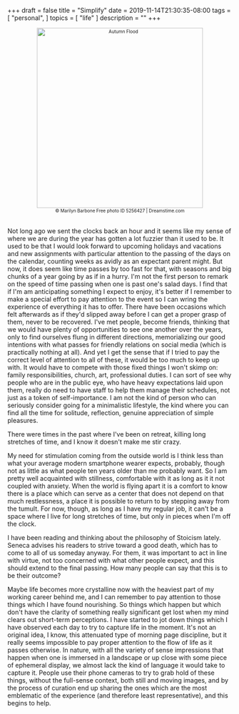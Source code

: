 +++
draft = false
title = "Simplify"
date = 2019-11-14T21:30:35-08:00
tags = [
  "personal",
]
topics = [
  "life"
]
description = ""
+++

<div align="center" style="font-size:x-small"><img src="/abovethefold/dreamstimefree_5256427.jpg" alt="Autumn Flood"
title="Autumn Flood" width="372" height="404" /><br />
© Marilyn Barbone
Free photo  ID 5256427 | Dreamstime.com
</div><br clear="all" />

Not long ago we sent the clocks back an hour and it seems like my sense of where we are during the year has gotten a lot fuzzier than it used to be.
It used to be that I would look forward to upcoming holidays and vacations and new assignments with particular attention to the passing of the days on the calendar, counting weeks as avidly as an expectant parent might.
But now, it does seem like time passes by too fast for that, with seasons and big chunks of a year going by as if in a hurry.
I'm not the first person to remark on the speed of time passing when one is past one's salad days.
I find that if I'm am anticipating something I expect to enjoy, it's better if I remember to make a special effort to pay attention to the event so I can wring the experience of everything it has to offer.
There have been occasions which felt afterwards as if they'd  slipped away before I can get a proper grasp of them, never to be recovered.
I've met people, become friends, thinking that we would have plenty of opportunities to see one another over the years, only to find ourselves flung in different directions, memorializing our good intentions with what passes for friendly relations on social media (which is practically nothing at all).
And yet I get the sense that if I tried to pay the correct level of attention to all of these, it would be too much to keep up with.
It would have to compete with those fixed things I won't skimp on: family responsibilities, church, art, professional duties.
I can sort of see why people who are in the public eye, who have heavy expectations laid upon them, really do need to have staff to help them manage their schedules, not just as a token of self-importance.
I am not the kind of person who can seriously consider going for a minimalistic lifestyle, the kind where you can find all the time for solitude, reflection, genuine appreciation of simple pleasures.

There were times in the past where I've been on retreat, killing long stretches of time, and I know it doesn't make me stir crazy.

My need for stimulation coming from the outside world is I think less than what your average modern smartphone wearer expects, probably, though not as little as what people ten years older than me probably want.
So I am pretty well acquainted with stillness, comfortable with it as long as it it not coupled with anxiety.
When the world is flying apart it is a comfort to know there is a place which can serve as a center that does not depend on that much restlessness, a place it is possible to return to by stepping away from the tumult.
For now, though, as long as I have my regular job, it can't be a space where I live for long stretches of time, but only in pieces when I'm off the clock.

I have been reading and thinking about the philosophy of Stoicism lately.
Seneca advises his readers to strive toward a good death, which has to come to all of us someday anyway.
For them, it was important to act in line with virtue, not too concerned with what other people expect, and this should extend to the final passing.
How many people can say that this is to be their outcome?

Maybe life becomes more crystalline now with the heaviest part of my working career behind me, and I can remember to pay attention to those things which I have found nourishing.
So things which happen but which don't have the clarity of something really significant get lost when my mind clears out short-term perceptions.
I have started to jot down things which I have observed each day to try to capture life in the moment.
It's not an original idea, I know, this attenuated type of morning page discipline, but it really seems impossible to pay proper attention to the flow of life as it passes otherwise.
In nature, with all the variety of sense impressions that happen when one is immersed in a landscape or up close with some piece of ephemeral display, we almost lack the kind of language it would take to capture it.
People use their phone cameras to try to grab hold of these things, without the full-sense context, both still and moving images, and by the process of curation end up sharing the ones which are the most emblematic of the experience (and therefore least representative), and this begins to help.
